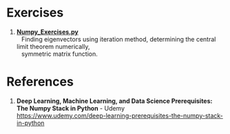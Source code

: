 # Exercises

1.  **[Numpy_Exercises.py](https://github.com/nkuhta/Numpy-Stack/blob/master/Scipy/Scipy.ipynb)**  
&ensp;  Finding eigenvectors using iteration method, determining the central limit theorem numerically,  
&ensp;  symmetric matrix function.  

 
#  References
1.  **Deep Learning, Machine Learning, and Data Science Prerequisites: The Numpy Stack in Python** - Udemy   
	https://www.udemy.com/deep-learning-prerequisites-the-numpy-stack-in-python
